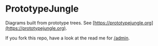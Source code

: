 PrototypeJungle
===============

Diagrams built from prototype trees. See
[https://prototypejungle.org](https://prototypejungle.org).

If you fork this repo, have a look at the read me for [/admin](../../admin).